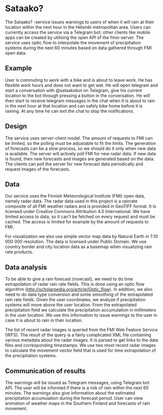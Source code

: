 # Sataako?
The Sataako? -service issues warnings to users of when it will rain at their location within the next hour in the Helsinki metropolitan area. Users can currently access the service via a Telegram bot; other clients like mobile apps can be created by utilising the open API of the fmio-server. The service uses optic flow to interpolate the movement of precipitation systems during the next 60 minutes based on data gathered through FMI open data.

## Example
User is commuting to work with a bike and is about to leave work. He has flexible work hours and does not want to get wet. He will open telegram and start a conversation with @sataakobot on Telegram, give his current location to the bot through pressing a button in the conversation. He will then start to receive telegram messages in the chat when it is about to rain in the next hour at that location and can safely bike home before it is raining. At any time he can exit the chat to stop the notifications.

## Design
The service uses server-client model. The amount of requests to FMI can be limited, so the polling must be adjustable to fit the limits. The generation of forecasts can be a slow process, so we should do it only when new data is available. The server will actively poll FMI for new radar data. If new data is found, then new forecasts and images are generated based on the data. The clients can poll the server for new forecast data periodically and request images of the forecasts.

## Data
Our service uses the Finnish Meteorological Institute (FMI) open data, namely radar data. The radar data used in this project is a rainrate composite of all FMI weather radars and is provided in GeoTIFF format. It is licensed under Creative Commons Attribution 4.0 International. We have limited access to data, so it can't be fetched on every request and must be cached. The access is limited for example by the amount of requests to FMI.

For visualization we also use simple vector map data by Natural Earth in 1:10 000 000 resolution. The data is licensed under Public Domain. We use country border and city location data as a basemap when visualizing rain rate products.

## Data analysis
To be able to give a rain forecast (nowcast), we need to do time extrapolation of radar rain rate fields. This is done using an optic flow algorithm (http://scholarpedia.org/article/Optic_flow). In addition, we also need to do data type conversion and some smoothing of the extrapolated rain rate fields. Given the user coordinates, we analyze if precipitation systems will move above the user location. From the extrapolated precipitation field we calculate the precipitation accumulation in millimeters in the user location. We use this information to issue warnings to the user in case it is about to rain in their location.

The list of recent radar images is queried from the FMI Web Feature Service (WFS). The result of the query is a fairly complicated XML file containing various metadata about the radar images. It is parsed to get links to the data files and corresponding timestamps. We use two most recent radar images to calculate the movement vector field that is used for time extrapolation of the precipitation systems.

## Communication of results
The warnings will be issued as Telegram messages, using Telegram bot API. The user will be informed if there is a risk of rain within the next 60 minutes. The warnings also give information about the estimated precipitation accumulation during the forecast period. User can view animation of weather maps in the Southern Finland and forecasts of rain movement.
